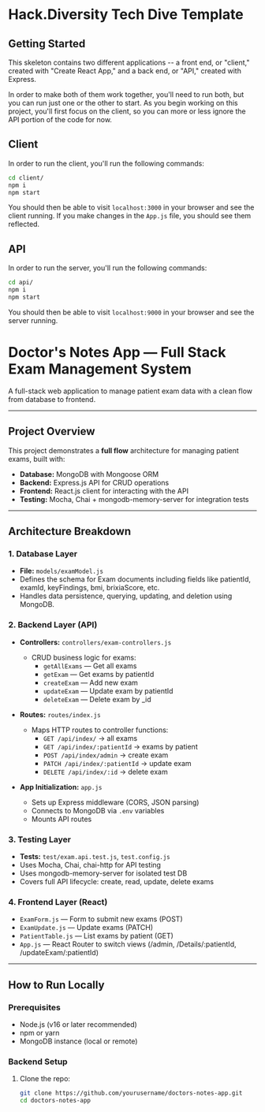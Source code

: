 # Hack.Diversity Tech Dive Template

## Getting Started

This skeleton contains two different applications -- a front end, or "client," created with "Create React App," and a back end, or "API," created with Express. 

In order to make both of them work together, you'll need to run both, but you can run just one or the other to start. As you begin working on this project, you'll first focus on the client, so you can more or less ignore the API portion of the code for now.

## Client
In order to run the client, you'll run the following commands:

```bash
cd client/
npm i
npm start
```

You should then be able to visit `localhost:3000` in your browser and see the client running. If you make changes in the `App.js` file, you should see them reflected.

## API
In order to run the server, you'll run the following commands:

```bash
cd api/
npm i
npm start
```

You should then be able to visit `localhost:9000` in your browser and see the server running.


# Doctor's Notes App — Full Stack Exam Management System

A full-stack web application to manage patient exam data with a clean flow from database to frontend.

---

## Project Overview

This project demonstrates a **full flow** architecture for managing patient exams, built with:

- **Database:** MongoDB with Mongoose ORM  
- **Backend:** Express.js API for CRUD operations  
- **Frontend:** React.js client for interacting with the API  
- **Testing:** Mocha, Chai + mongodb-memory-server for integration tests  

---

## Architecture Breakdown

### 1. Database Layer  
- **File:** `models/examModel.js`  
- Defines the schema for Exam documents including fields like patientId, examId, keyFindings, bmi, brixiaScore, etc.  
- Handles data persistence, querying, updating, and deletion using MongoDB.

### 2. Backend Layer (API)  
- **Controllers:** `controllers/exam-controllers.js`  
  - CRUD business logic for exams:  
    - `getAllExams` — Get all exams  
    - `getExam` — Get exams by patientId  
    - `createExam` — Add new exam  
    - `updateExam` — Update exam by patientId  
    - `deleteExam` — Delete exam by _id  

- **Routes:** `routes/index.js`  
  - Maps HTTP routes to controller functions:  
    - `GET /api/index/` → all exams  
    - `GET /api/index/:patientId` → exams by patient  
    - `POST /api/index/admin` → create exam  
    - `PATCH /api/index/:patientId` → update exam  
    - `DELETE /api/index/:id` → delete exam  

- **App Initialization:** `app.js`  
  - Sets up Express middleware (CORS, JSON parsing)  
  - Connects to MongoDB via `.env` variables  
  - Mounts API routes  

### 3. Testing Layer  
- **Tests:** `test/exam.api.test.js`, `test.config.js`  
- Uses Mocha, Chai, chai-http for API testing  
- Uses mongodb-memory-server for isolated test DB  
- Covers full API lifecycle: create, read, update, delete exams  

### 4. Frontend Layer (React)  
- `ExamForm.js` — Form to submit new exams (POST)  
- `ExamUpdate.js` — Update exams (PATCH)  
- `PatientTable.js` — List exams by patient (GET)  
- `App.js` — React Router to switch views (/admin, /Details/:patientId, /updateExam/:patientId)  

---

## How to Run Locally

### Prerequisites
- Node.js (v16 or later recommended)  
- npm or yarn  
- MongoDB instance (local or remote)  

### Backend Setup

1. Clone the repo:
   ```bash
   git clone https://github.com/yourusername/doctors-notes-app.git
   cd doctors-notes-app
